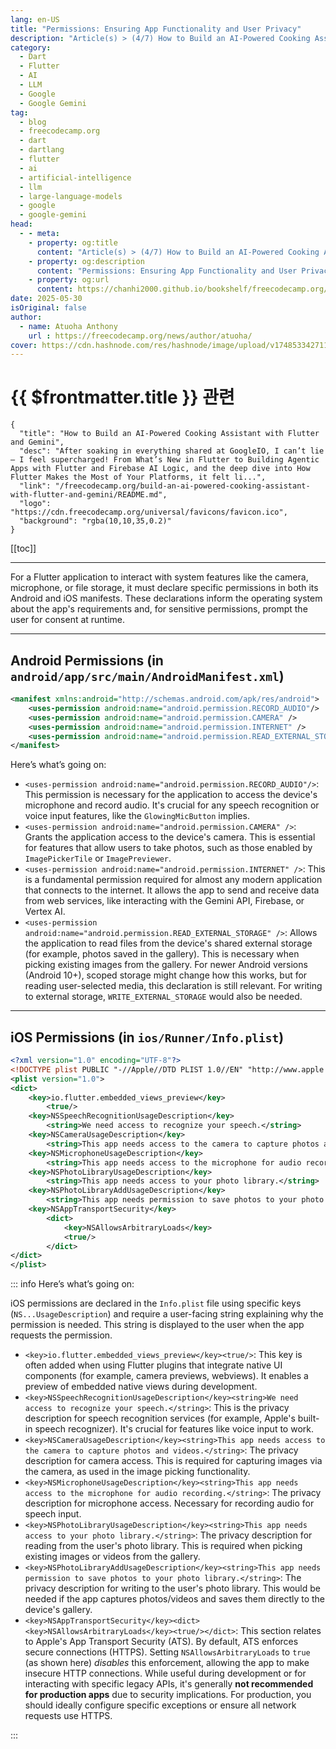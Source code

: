 ```yaml
---
lang: en-US
title: "Permissions: Ensuring App Functionality and User Privacy"
description: "Article(s) > (4/7) How to Build an AI-Powered Cooking Assistant with Flutter and Gemini"
category:
  - Dart
  - Flutter
  - AI
  - LLM
  - Google
  - Google Gemini
tag:
  - blog
  - freecodecamp.org
  - dart
  - dartlang
  - flutter
  - ai
  - artificial-intelligence
  - llm
  - large-language-models
  - google
  - google-gemini
head:
  - - meta:
    - property: og:title
      content: "Article(s) > (4/7) How to Build an AI-Powered Cooking Assistant with Flutter and Gemini"
    - property: og:description
      content: "Permissions: Ensuring App Functionality and User Privacy"
    - property: og:url
      content: https://chanhi2000.github.io/bookshelf/freecodecamp.org/build-an-ai-powered-cooking-assistant-with-flutter-and-gemini/permissions-ensuring-app-functionality-and-user-privacy.html
date: 2025-05-30
isOriginal: false
author:
  - name: Atuoha Anthony
    url : https://freecodecamp.org/news/author/atuoha/
cover: https://cdn.hashnode.com/res/hashnode/image/upload/v1748533427117/1c8c2384-c6a3-4ad8-ab40-1eee65b2c914.png
---
```


# {{ $frontmatter.title }} 관련

```component VPCard
{
  "title": "How to Build an AI-Powered Cooking Assistant with Flutter and Gemini",
  "desc": "After soaking in everything shared at GoogleIO, I can’t lie – I feel supercharged! From What’s New in Flutter to Building Agentic Apps with Flutter and Firebase AI Logic, and the deep dive into How Flutter Makes the Most of Your Platforms, it felt li...",
  "link": "/freecodecamp.org/build-an-ai-powered-cooking-assistant-with-flutter-and-gemini/README.md",
  "logo": "https://cdn.freecodecamp.org/universal/favicons/favicon.ico",
  "background": "rgba(10,10,35,0.2)"
}
```

[[toc]]

---

<SiteInfo
  name="How to Build an AI-Powered Cooking Assistant with Flutter and Gemini"
  desc="After soaking in everything shared at GoogleIO, I can’t lie – I feel supercharged! From What’s New in Flutter to Building Agentic Apps with Flutter and Firebase AI Logic, and the deep dive into How Flutter Makes the Most of Your Platforms, it felt li..."
  url="https://freecodecamp.org/news/build-an-ai-powered-cooking-assistant-with-flutter-and-gemini#heading-permissions-ensuring-app-functionality-and-user-privacy"
  logo="https://cdn.freecodecamp.org/universal/favicons/favicon.ico"
  preview="https://cdn.hashnode.com/res/hashnode/image/upload/v1748533427117/1c8c2384-c6a3-4ad8-ab40-1eee65b2c914.png"/>

For a Flutter application to interact with system features like the camera, microphone, or file storage, it must declare specific permissions in both its Android and iOS manifests. These declarations inform the operating system about the app's requirements and, for sensitive permissions, prompt the user for consent at runtime.

---

## Android Permissions (in <FontIcon icon="fas fa-folder-open"/>`android/app/src/main/`<FontIcon icon="fa-brands fa-android"/>`AndroidManifest.xml`)

```xml title="AndroidManifest.xml"
<manifest xmlns:android="http://schemas.android.com/apk/res/android">
    <uses-permission android:name="android.permission.RECORD_AUDIO"/>
    <uses-permission android:name="android.permission.CAMERA" />
    <uses-permission android:name="android.permission.INTERNET" />
    <uses-permission android:name="android.permission.READ_EXTERNAL_STORAGE" />
</manifest>
```

Here’s what’s going on:

- `<uses-permission android:name="android.permission.RECORD_AUDIO"/>`: This permission is necessary for the application to access the device's microphone and record audio. It's crucial for any speech recognition or voice input features, like the `GlowingMicButton` implies.
- `<uses-permission android:name="android.permission.CAMERA" />`: Grants the application access to the device's camera. This is essential for features that allow users to take photos, such as those enabled by `ImagePickerTile` or `ImagePreviewer`.
- `<uses-permission android:name="android.permission.INTERNET" />`: This is a fundamental permission required for almost any modern application that connects to the internet. It allows the app to send and receive data from web services, like interacting with the Gemini API, Firebase, or Vertex AI.
- `<uses-permission android:name="android.permission.READ_EXTERNAL_STORAGE" />`: Allows the application to read files from the device's shared external storage (for example, photos saved in the gallery). This is necessary when picking existing images from the gallery. For newer Android versions (Android 10+), scoped storage might change how this works, but for reading user-selected media, this declaration is still relevant. For writing to external storage, `WRITE_EXTERNAL_STORAGE` would also be needed.

---

## iOS Permissions (in <FontIcon icon="fas fa-folderopen"/>`ios/Runner/`<FontIcon icon="fa-brands fa-apple"/>`Info.plist`)

```xml title="ios/Runner/Info.plist"
<?xml version="1.0" encoding="UTF-8"?>
<!DOCTYPE plist PUBLIC "-//Apple//DTD PLIST 1.0//EN" "http://www.apple.com/DTDs/PropertyList-1.0.dtd">
<plist version="1.0">
<dict>
    <key>io.flutter.embedded_views_preview</key>
        <true/>
    <key>NSSpeechRecognitionUsageDescription</key>
        <string>We need access to recognize your speech.</string>
    <key>NSCameraUsageDescription</key>
        <string>This app needs access to the camera to capture photos and videos.</string>
    <key>NSMicrophoneUsageDescription</key>
        <string>This app needs access to the microphone for audio recording.</string>
    <key>NSPhotoLibraryUsageDescription</key>
        <string>This app needs access to your photo library.</string>
    <key>NSPhotoLibraryAddUsageDescription</key>
        <string>This app needs permission to save photos to your photo library.</string>
    <key>NSAppTransportSecurity</key>
        <dict>
            <key>NSAllowsArbitraryLoads</key>
            <true/>
        </dict>
</dict>
</plist>
```

::: info Here’s what’s going on:

iOS permissions are declared in the <FontIcon icon="fa-brands fa-apple"/>`Info.plist` file using specific keys (`NS...UsageDescription`) and require a user-facing string explaining why the permission is needed. This string is displayed to the user when the app requests the permission.

- `<key>io.flutter.embedded_views_preview</key><true/>`: This key is often added when using Flutter plugins that integrate native UI components (for example, camera previews, webviews). It enables a preview of embedded native views during development.
- `<key>NSSpeechRecognitionUsageDescription</key><string>We need access to recognize your speech.</string>`: This is the privacy description for speech recognition services (for example, Apple's built-in speech recognizer). It's crucial for features like voice input to work.
- `<key>NSCameraUsageDescription</key><string>This app needs access to the camera to capture photos and videos.</string>`: The privacy description for camera access. This is required for capturing images via the camera, as used in the image picking functionality.
- `<key>NSMicrophoneUsageDescription</key><string>This app needs access to the microphone for audio recording.</string>`: The privacy description for microphone access. Necessary for recording audio for speech input.
- `<key>NSPhotoLibraryUsageDescription</key><string>This app needs access to your photo library.</string>`: The privacy description for reading from the user's photo library. This is required when picking existing images or videos from the gallery.
- `<key>NSPhotoLibraryAddUsageDescription</key><string>This app needs permission to save photos to your photo library.</string>`: The privacy description for writing to the user's photo library. This would be needed if the app captures photos/videos and saves them directly to the device's gallery.
- `<key>NSAppTransportSecurity</key><dict><key>NSAllowsArbitraryLoads</key><true/></dict>`: This section relates to Apple's App Transport Security (ATS). By default, ATS enforces secure connections (HTTPS). Setting `NSAllowsArbitraryLoads` to `true` (as shown here) *disables* this enforcement, allowing the app to make insecure HTTP connections. While useful during development or for interacting with specific legacy APIs, it's generally **not recommended for production apps** due to security implications. For production, you should ideally configure specific exceptions or ensure all network requests use HTTPS.

:::
